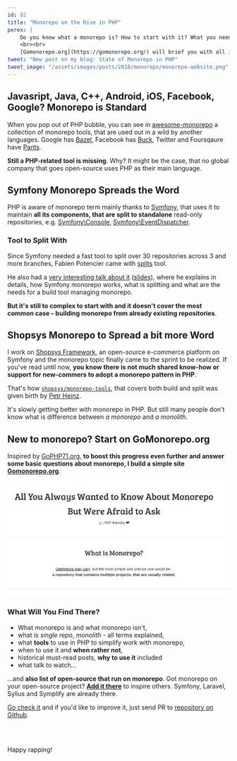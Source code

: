```yaml
---
id: 82
title: "Monorepo on the Rise in PHP"
perex: |
    Do you know what a monorepo is? How to start with it? What you need and do even other programming languages use it? And what about Facebook and Google think about it?
    <br><br>
    [Gomonorepo.org](https://gomonorepo.org/) will brief you with all important answers.
tweet: "New post on my blog: State of Monorepo in PHP"
tweet_image: "/assets/images/posts/2018/monorepo/monorepo-website.png"
---
```


## Javasript, Java, C++, Android, iOS, Facebook, Google? Monorepo is Standard

When you pop out of PHP bubble, you can see in [awesome-monorepo](https://github.com/korfuri/awesome-monorepo) a collection of monorepo tools, that are used out in a wild by another languages. Google has [Bazel](https://bazel.build/), Facebook has [Buck](https://buckbuild.com/), Twitter and Foursqaure have [Pants](https://www.pantsbuild.org/).

**Still a PHP-related tool is missing**. Why? It might be the case, that no global company that goes open-source uses PHP as their main language.

## Symfony Monorepo Spreads the Word

PHP is aware of monorepo term mainly thanks to [Symfony](https://github.com/symfony/symfony), that uses it to maintain **all its components, that are split to standalone** read-only repositories, e.g. [Symfony\Console](https://github.com/symfony/console), [Symfony\EventDispatcher](https://github.com/symfony/event-dispatcher).

### Tool to Split With

Since Symfony needed a fast tool to split over 30 repositories across 3 and more branches, Fabien Potencier came with [splits](https://twitter.com/fabpot/status/739860138564149248?lang=en) tool.

He also had a [very interesting talk about it](https://www.youtube.com/watch?v=4w3-f6Xhvu8) ([slides](https://speakerdeck.com/fabpot/a-monorepo-vs-manyrepos)), where he explains in details, how Symfony monorepo works, what is splitting and what are the needs for a build tool managing monorepo.

**But it's still to complex to start with and it doesn't cover the most common case - building monorepo from already existing repositories**.

## Shopsys Monorepo to Spread a bit more Word

I work on [Shopsys Framework](https://www.shopsys.com/), an open-source e-commerce platform on Symfony and the monorepo topic finally came to the sprint to be realized. If you've read until now, **you know there is not much shared know-how or support for new-commers to adopt a monorepo pattern in PHP**.

That's how [`shopsys/monorepo-tools`](https://github.com/shopsys/monorepo-tools), that covers both build and split was given birth by [Petr Heinz](https://github.com/PetrHeinz).

It's slowly getting better with monorepo in PHP. But still many people don't know what is difference between *a monorepo* and *a monolith*.

## New to monorepo? Start on GoMonorepo.org

Inspired by [GoPHP71.org](https://gophp71.org), **to boost this progress even further and answer some basic questions about monorepo, I build a simple site [Gomonorepo.org](https://gomonorepo.org)**.

<img src="/assets/images/posts/2018/monorepo/monorepo-website.png" class="img-thumbnail">

### What Will You Find There?

- What monorepo is and what monorepo isn't,
- what is *single repo*, *monolith* - all terms explained,
- what **tools** to use in PHP to simplify work with monorepo,
- when to use it and **when rather not**,
- historical must-read posts, **why to use it** included
- what talk to watch...

...and **also list of open-source that run on monorepo**. Got monorepo on your open-source project? **[Add it there](https://github.com/TomasVotruba/gomonorepo.org/edit/master/_data/projects.yaml)** to inspire others. Symfony, Laravel, Sylius and Symplify are already there.

[Go check it](https://gomonorepo.org) and if you'd like to improve it, just send PR to [repository on Github](https://github.com/tomasvotruba/gomonorepo.org).

<br><br>

Happy rapping!